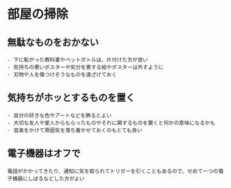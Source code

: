# 部屋の掃除


## 無駄なものをおかない
    - 下に転がった教科書やペットボトルは、片付けた方が良い
    - 気持ちの悪いポスターや気分を害する絵やポスターは外すように
    - 刃物や人を傷つけそうなものを遠ざけておく

## 気持ちがホッとするものを置く
    - 自分の好きな色やアートなどを飾るとよい
    - 大切な友人や愛人からもらったものやそれに関するものを置くと何かの意味になるかも
    - 音楽をかけて雰囲気を落ち着かせておくのもとても良い

## 電子機器はオフで
    電話がかかってきたり、通知に気を取られてトリガーを引くこともあるので、せめて一つの電子機器にしぼるなどした方がよい